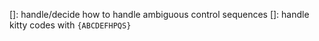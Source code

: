 []: handle/decide how to handle ambiguous control sequences
[]: handle kitty codes with `{ABCDEFHPQS}`


